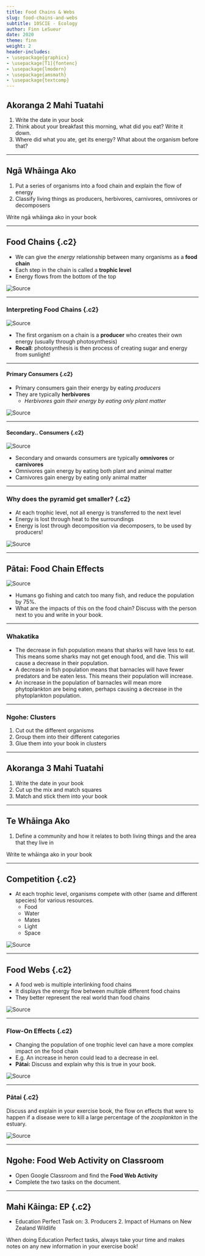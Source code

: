 ```yaml
---
title: Food Chains & Webs
slug: food-chains-and-webs
subtitle: 10SCIE - Ecology
author: Finn LeSueur
date: 2020
theme: finn
weight: 2
header-includes:
- \usepackage{graphicx}
- \usepackage[T1]{fontenc}
- \usepackage{lmodern}
- \usepackage{amsmath}
- \usepackage{textcomp}
---
```


## Akoranga 2 Mahi Tuatahi

1. Write the date in your book
2. Think about your breakfast this morning, what did you eat? Write it down.
3. Where did what you ate, get its energy? What about the organism before that?

---

## Ngā Whāinga Ako

1. Put a series of organisms into a food chain and explain the flow of energy
2. Classify living things as producers, herbivores, carnivores, omnivores or decomposers

<p class="instruction">Write ngā whāinga ako in your book</p>

---

## Food Chains {.c2}

- We can give the _energy_ relationship between many organisms as a __food chain__
- Each step in the chain is called a __trophic level__
- Energy flows from the bottom of the top

![[Source](https://commons.wikimedia.org/wiki/File:Simplified_food_chain.svg)](https://upload.wikimedia.org/wikipedia/commons/thumb/2/2b/Simplified_food_chain.svg/790px-Simplified_food_chain.svg.png)

---

### Interpreting Food Chains {.c2}

![[Source](https://en.wikipedia.org/wiki/Ecological_pyramid)](https://upload.wikimedia.org/wikipedia/commons/thumb/d/d4/Ecological_Pyramid.png/720px-Ecological_Pyramid.png)

- The first organism on a chain is a __producer__ who creates their own energy (usually through photosynthesis)
- __Recall__: photosynthesis is then process of creating sugar and energy from sunlight!

---

#### Primary Consumers {.c2}

- Primary consumers gain their energy by eating _producers_
- They are typically __herbivores__
    - _Herbivores gain their energy by eating only plant matter_

![[Source](https://en.wikipedia.org/wiki/Ecological_pyramid)](https://upload.wikimedia.org/wikipedia/commons/thumb/d/d4/Ecological_Pyramid.png/720px-Ecological_Pyramid.png)

---

#### Secondary.. Consumers {.c2}

![[Source](https://en.wikipedia.org/wiki/Ecological_pyramid)](https://upload.wikimedia.org/wikipedia/commons/thumb/d/d4/Ecological_Pyramid.png/720px-Ecological_Pyramid.png)

- Secondary and onwards consumers are typically __omnivores__ or __carnivores__
- Omnivores gain energy by eating both plant and animal matter
- Carnivores gain energy by eating only animal matter

---

### Why does the pyramid get smaller? {.c2}

- At each trophic level, not all energy is transferred to the next level
- Energy is lost through heat to the surroundings
- Energy is lost through decomposition via decomposers, to be used by producers!

![[Source](https://en.wikipedia.org/wiki/Ecological_pyramid)](https://upload.wikimedia.org/wikipedia/commons/thumb/d/d4/Ecological_Pyramid.png/720px-Ecological_Pyramid.png)

---

## Pātai: Food Chain Effects

![[Source](https://www.learnz.org.nz/marinereserves191/bg-standard-f/introducing-marine-ecosystems)](https://www.learnz.org.nz/sites/learnz.org.nz/files/food-chain.jpg)

- Humans go fishing and catch too many fish, and reduce the population by 75%.
- What are the impacts of this on the food chain? Discuss with the person next to you and write in your book.

---

### Whakatika

- The decrease in fish population means that sharks will have less to eat. This means some sharks may not get enough food, and die. This will cause a decrease in their population.
- A decrease in fish population means that barnacles will have fewer predators and be eaten less. This means their population will increase.
- An increase in the population of barnacles will mean more phytoplankton are being eaten, perhaps causing a decrease in the phytoplankton population.

---

### Ngohe: Clusters

1. Cut out the different organisms
2. Group them into their different categories
3. Glue them into your book in clusters

---

## Akoranga 3 Mahi Tuatahi

1. Write the date in your book
2. Cut up the mix and match squares
3. Match and stick them into your book

----

## Te Whāinga Ako

1. Define a community and how it relates to both living things and the area that they live in

<p class="instruction">Write te whāinga ako in your book</p>

---

## Competition {.c2}

- At each trophic level, organisms compete with other (same and different species) for various resources.
    - Food
    - Water
    - Mates
    - Light
    - Space

![[Source](https://www.brighthub.com/environment/science-environmental/articles/90653/)](https://img.bhs4.com/b3/f/b3f7ca8cf03a266a19deac21a4f40793bfa7ac48_large.jpg)

---

## Food Webs {.c2}

- A food web is multiple interlinking food chains
- It displays the energy flow between multiple different food chains
- They better represent the real world than food chains

![[Source](https://teara.govt.nz/en/diagram/11628/freshwater-food-web)](https://teara.govt.nz/files/large_images/di-11628-enz.gif)

---

### Flow-On Effects {.c2}

- Changing the population of one trophic level can have a more complex impact on the food chain
- E.g. An increase in heron could lead to a decrease in eel.
- __Pātai:__ Discuss and explain why this is true in your book.

![[Source](https://teara.govt.nz/en/diagram/11628/freshwater-food-web)](https://teara.govt.nz/files/large_images/di-11628-enz.gif)

---

### Pātai {.c2}

Discuss and explain in your exercise book, the flow on effects that were to happen if a disease were to kill a large percentage of the _zooplankton_ in the estuary.

![[Source](http://pbstiavaj.blogspot.com/2017/02/estuary-food-web.html)](https://1.bp.blogspot.com/-dm7f-g7CKBo/WKZUcb-7ZbI/AAAAAAAAAk4/1L_IJtqMNc0Yf9sGJqroXFGQ5q-IU6k5wCLcB/s1600/Screenshot%2B2017-02-17%2Bat%2B2.17.32%2BPM.png)

---

## Ngohe: Food Web Activity on Classroom

- Open Google Classroom and find the __Food Web Activity__
- Complete the two tasks on the document.

---

## Mahi Kāinga: EP {.c2}

- Education Perfect Task on:
    3. Producers
    2. Impact of Humans on New Zealand Wildlife

<p class="instruction">When doing Education Perfect tasks, always take your time and makes notes on any new information in your exercise book! </p>
